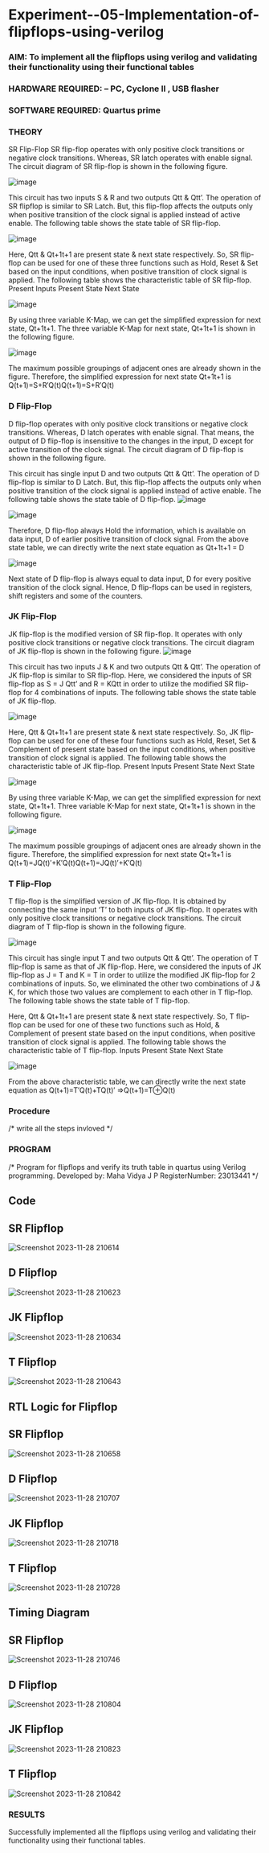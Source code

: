 # Experiment--05-Implementation-of-flipflops-using-verilog
### AIM: To implement all the flipflops using verilog and validating their functionality using their functional tables
### HARDWARE REQUIRED:  – PC, Cyclone II , USB flasher
### SOFTWARE REQUIRED:   Quartus prime
### THEORY 
SR Flip-Flop
SR flip-flop operates with only positive clock transitions or negative clock transitions. Whereas, SR latch operates with enable signal. The circuit diagram of SR flip-flop is shown in the following figure.

![image](https://user-images.githubusercontent.com/36288975/167910294-bb550548-b1dc-4cba-9044-31d9037d476b.png)

 
This circuit has two inputs S & R and two outputs Qtt & Qtt’. The operation of SR flipflop is similar to SR Latch. But, this flip-flop affects the outputs only when positive transition of the clock signal is applied instead of active enable.
The following table shows the state table of SR flip-flop.


![image](https://user-images.githubusercontent.com/36288975/167910648-ced88e69-869c-42e2-9718-a285a3902446.png)


Here, Qtt & Qt+1t+1 are present state & next state respectively. So, SR flip-flop can be used for one of these three functions such as Hold, Reset & Set based on the input conditions, when positive transition of clock signal is applied. The following table shows the characteristic table of SR flip-flop.
Present Inputs	Present State	Next State


![image](https://user-images.githubusercontent.com/36288975/167908180-5fc9d589-1cb5-41f5-b2c8-927e04f5f387.png)

By using three variable K-Map, we can get the simplified expression for next state, Qt+1t+1. The three variable K-Map for next state, Qt+1t+1 is shown in the following figure.

![image](https://user-images.githubusercontent.com/36288975/167908214-25b30a54-db20-4bcb-9385-5f93a1982a09.png)

 
The maximum possible groupings of adjacent ones are already shown in the figure. Therefore, the simplified expression for next state Qt+1t+1 is
Q(t+1)=S+R′Q(t)Q(t+1)=S+R′Q(t)


### D Flip-Flop
D flip-flop operates with only positive clock transitions or negative clock transitions. Whereas, D latch operates with enable signal. That means, the output of D flip-flop is insensitive to the changes in the input, D except for active transition of the clock signal. The circuit diagram of D flip-flop is shown in the following figure.
 
This circuit has single input D and two outputs Qtt & Qtt’. The operation of D flip-flop is similar to D Latch. But, this flip-flop affects the outputs only when positive transition of the clock signal is applied instead of active enable.
The following table shows the state table of D flip-flop.
![image](https://user-images.githubusercontent.com/36288975/167908342-e03f0cbb-5958-43bb-b74a-5e3ec2341675.png)

![image](https://user-images.githubusercontent.com/36288975/167910325-aeef0739-0a54-40e2-bebd-6f5fa0cad10e.png)



Therefore, D flip-flop always Hold the information, which is available on data input, D of earlier positive transition of clock signal. From the above state table, we can directly write the next state equation as
Qt+1t+1 = D



![image](https://user-images.githubusercontent.com/36288975/167908850-d39d07ba-7f9d-490a-b9f2-274e189fd047.png)

Next state of D flip-flop is always equal to data input, D for every positive transition of the clock signal. Hence, D flip-flops can be used in registers, shift registers and some of the counters.


### JK Flip-Flop
JK flip-flop is the modified version of SR flip-flop. It operates with only positive clock transitions or negative clock transitions. The circuit diagram of JK flip-flop is shown in the following figure.
![image](https://user-images.githubusercontent.com/36288975/167910378-d2d984a7-2815-4d17-8c41-ee4bdf59ec24.png) 

 
This circuit has two inputs J & K and two outputs Qtt & Qtt’. The operation of JK flip-flop is similar to SR flip-flop. Here, we considered the inputs of SR flip-flop as S = J Qtt’ and R = KQtt in order to utilize the modified SR flip-flop for 4 combinations of inputs.
The following table shows the state table of JK flip-flop.


![image](https://user-images.githubusercontent.com/36288975/167908575-59c35afb-50d3-46a2-888c-47478a3179d5.png)

Here, Qtt & Qt+1t+1 are present state & next state respectively. So, JK flip-flop can be used for one of these four functions such as Hold, Reset, Set & Complement of present state based on the input conditions, when positive transition of clock signal is applied. The following table shows the characteristic table of JK flip-flop.
Present Inputs	Present State	Next State

![image](https://user-images.githubusercontent.com/36288975/167908664-c854ffe9-0bd3-44c2-bfa6-e53928181c69.png)


By using three variable K-Map, we can get the simplified expression for next state, Qt+1t+1. Three variable K-Map for next state, Qt+1t+1 is shown in the following figure.
 
 
 ![image](https://user-images.githubusercontent.com/36288975/167908688-fa93c3e9-8323-4864-947d-c11d163d5a90.png)

The maximum possible groupings of adjacent ones are already shown in the figure. Therefore, the simplified expression for next state Qt+1t+1 is
Q(t+1)=JQ(t)′+K′Q(t)Q(t+1)=JQ(t)′+K′Q(t)



### T Flip-Flop
T flip-flop is the simplified version of JK flip-flop. It is obtained by connecting the same input ‘T’ to both inputs of JK flip-flop. It operates with only positive clock transitions or negative clock transitions. The circuit diagram of T flip-flop is shown in the following figure.

![image](https://user-images.githubusercontent.com/36288975/167911534-5f3c445d-bc68-46e2-9a9c-7efce5febc60.png)



This circuit has single input T and two outputs Qtt & Qtt’. The operation of T flip-flop is same as that of JK flip-flop. Here, we considered the inputs of JK flip-flop as J = T and K = T in order to utilize the modified JK flip-flop for 2 combinations of inputs. So, we eliminated the other two combinations of J & K, for which those two values are complement to each other in T flip-flop.
The following table shows the state table of T flip-flop.



Here, Qtt & Qt+1t+1 are present state & next state respectively. So, T flip-flop can be used for one of these two functions such as Hold, & Complement of present state based on the input conditions, when positive transition of clock signal is applied. The following table shows the characteristic table of T flip-flop.
Inputs	Present State	Next State


![image](https://user-images.githubusercontent.com/36288975/167909015-53aa9450-3f28-4202-887a-79d88228f8a0.png)

From the above characteristic table, we can directly write the next state equation as
Q(t+1)=T′Q(t)+TQ(t)′
⇒Q(t+1)=T⊕Q(t)

### Procedure
/* write all the steps invloved */



### PROGRAM 
/*
Program for flipflops  and verify its truth table in quartus using Verilog programming.
Developed by: Maha Vidya J P
RegisterNumber:  23013441
*/

## Code

## SR Flipflop

![Screenshot 2023-11-28 210614](https://github.com/Mahavidyajp/Experiment--05-Implementation-of-flipflops-using-verilog/assets/144870914/f55cb8b8-711b-4fb1-a628-73447f7efc1a)

## D Flipflop

![Screenshot 2023-11-28 210623](https://github.com/Mahavidyajp/Experiment--05-Implementation-of-flipflops-using-verilog/assets/144870914/814d9eb9-2c25-4730-9447-6e6566f5f41e)

## JK Flipflop

![Screenshot 2023-11-28 210634](https://github.com/Mahavidyajp/Experiment--05-Implementation-of-flipflops-using-verilog/assets/144870914/391059d8-9174-46e6-bea6-5d27073810a5)

## T Flipflop

![Screenshot 2023-11-28 210643](https://github.com/Mahavidyajp/Experiment--05-Implementation-of-flipflops-using-verilog/assets/144870914/f125d6a2-e70f-47a3-8687-3b33373ab1c7)

## RTL Logic for Flipflop

## SR Flipflop

![Screenshot 2023-11-28 210658](https://github.com/Mahavidyajp/Experiment--05-Implementation-of-flipflops-using-verilog/assets/144870914/7f415a94-6ef1-4d3f-9952-94864811d0c3)

## D Flipflop

![Screenshot 2023-11-28 210707](https://github.com/Mahavidyajp/Experiment--05-Implementation-of-flipflops-using-verilog/assets/144870914/2184d9db-5395-44d7-b4cb-a99c4d080af3)

## JK Flipflop

![Screenshot 2023-11-28 210718](https://github.com/Mahavidyajp/Experiment--05-Implementation-of-flipflops-using-verilog/assets/144870914/60a3d298-3527-40fd-8c66-0ef5da2f5695)

## T Flipflop

![Screenshot 2023-11-28 210728](https://github.com/Mahavidyajp/Experiment--05-Implementation-of-flipflops-using-verilog/assets/144870914/1abef4c4-fd26-4fea-a71d-80d4b37968d5)

## Timing Diagram

## SR Flipflop

![Screenshot 2023-11-28 210746](https://github.com/Mahavidyajp/Experiment--05-Implementation-of-flipflops-using-verilog/assets/144870914/0478c4fb-0965-4b51-9aaa-2362ada70e18)

## D Flipflop

![Screenshot 2023-11-28 210804](https://github.com/Mahavidyajp/Experiment--05-Implementation-of-flipflops-using-verilog/assets/144870914/250a8548-3f1d-4c47-8e67-31cd5fae8ffd)

## JK Flipflop

![Screenshot 2023-11-28 210823](https://github.com/Mahavidyajp/Experiment--05-Implementation-of-flipflops-using-verilog/assets/144870914/608504d1-1e3b-4c93-9009-b753822910b1)

## T Flipflop

![Screenshot 2023-11-28 210842](https://github.com/Mahavidyajp/Experiment--05-Implementation-of-flipflops-using-verilog/assets/144870914/52fffdc8-3660-4efa-9633-808a6735a785)

### RESULTS 

Successfully implemented all the flipflops using verilog and validating their functionality using their functional tables.
